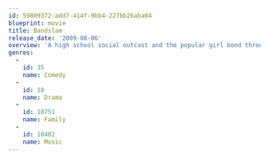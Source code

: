 ```yaml
---
id: 59809372-add7-414f-9bb4-227bb26aba04
blueprint: movie
title: Bandslam
release_date: '2009-08-06'
overview: 'A high school social outcast and the popular girl bond through a shared love of music.'
genres:
  -
    id: 35
    name: Comedy
  -
    id: 18
    name: Drama
  -
    id: 10751
    name: Family
  -
    id: 10402
    name: Music
---
```

